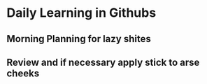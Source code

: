 # Daily Learning in Githubs

## Morning Planning for lazy shites

## Review and if necessary apply stick to arse cheeks

